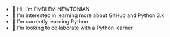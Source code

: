 - 👋 Hi, I’m EMBLEM NEWTONIAN
- 👀 I’m interested in learning more about GitHub and Python 3.x
- 🌱 I’m currently learning Python
- 💞️ I’m looking to collaborate with a Python learner
<!---
EMBLEM999/EMBLEM999 is a ✨ special ✨ repository because its `README.md` (this file) appears on your GitHub profile.
You can click the Preview link to take a look at your changes.
--->
